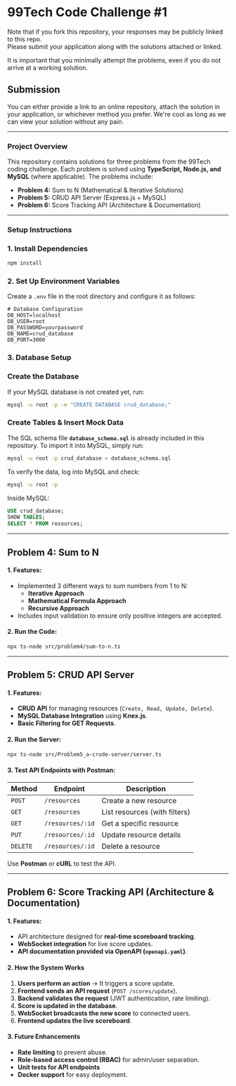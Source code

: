 # 99Tech Code Challenge #1 #

Note that if you fork this repository, your responses may be publicly linked to this repo.  
Please submit your application along with the solutions attached or linked.   

It is important that you minimally attempt the problems, even if you do not arrive at a working solution.

## Submission ##
You can either provide a link to an online repository, attach the solution in your application, or whichever method you prefer.
We're cool as long as we can view your solution without any pain.

---


### Project Overview
This repository contains solutions for three problems from the 99Tech coding challenge. Each problem is solved using **TypeScript, Node.js, and MySQL** (where applicable). The problems include:

- **Problem 4:** Sum to N (Mathematical & Iterative Solutions)
- **Problem 5:** CRUD API Server (Express.js + MySQL)
- **Problem 6:** Score Tracking API (Architecture & Documentation)

---
### Setup Instructions
### 1. **Install Dependencies**
```sh
npm install
```

### 2. **Set Up Environment Variables**
Create a `.env` file in the root directory and configure it as follows:
```env
# Database Configuration
DB_HOST=localhost
DB_USER=root
DB_PASSWORD=yourpassword
DB_NAME=crud_database
DB_PORT=3000
```

### 3. **Database Setup**
### **Create the Database**
If your MySQL database is not created yet, run:
```sh
mysql -u root -p -e "CREATE DATABASE crud_database;"
```

### **Create Tables & Insert Mock Data**
The SQL schema file **`database_schema.sql`** is already included in this repository.
To import it into MySQL, simply run:
```sh
mysql -u root -p crud_database < database_schema.sql
```

To verify the data, log into MySQL and check:
```sh
mysql -u root -p
```

Inside MySQL:
```sql
USE crud_database;
SHOW TABLES;
SELECT * FROM resources;
```
---

## **Problem 4: Sum to N**

#### 1. **Features**:
- Implemented 3 different ways to sum numbers from 1 to N:
  - **Iterative Approach**
  - **Mathematical Formula Approach**
  - **Recursive Approach**
- Includes input validation to ensure only positive integers are accepted.

#### 2. **Run the Code**:
```sh
npx ts-node src/problem4/sum-to-n.ts
```

---

## **Problem 5: CRUD API Server**

#### 1. **Features**:
- **CRUD API** for managing resources (`Create, Read, Update, Delete`).
- **MySQL Database Integration** using **Knex.js**.
- **Basic Filtering for GET Requests**.

#### 2. **Run the Server**:
```sh
npx ts-node src/Problem5_a-crude-server/server.ts
```

#### 3. **Test API Endpoints with Postman**:

| Method   | Endpoint         | Description                    |
| -------- | ---------------- | ------------------------------ |
| `POST`   | `/resources`     | Create a new resource          |
| `GET`    | `/resources`     | List resources (with filters)  |
| `GET`    | `/resources/:id` | Get a specific resource        |
| `PUT`    | `/resources/:id` | Update resource details        |
| `DELETE` | `/resources/:id` | Delete a resource              |

Use **Postman** or **cURL** to test the API.

---

## **Problem 6: Score Tracking API (Architecture & Documentation)**

#### 1. **Features**:
- API architecture designed for **real-time scoreboard tracking**.
- **WebSocket integration** for live score updates.
- **API documentation provided via OpenAPI (`openapi.yaml`)**.

#### 2. **How the System Works**
1. **Users perform an action** → It triggers a score update.
2. **Frontend sends an API request** (`POST /scores/update`).
3. **Backend validates the request** (JWT authentication, rate limiting).
4. **Score is updated in the database**.
5. **WebSocket broadcasts the new score** to connected users.
6. **Frontend updates the live scoreboard**.

#### 3. Future Enhancements
- **Rate limiting** to prevent abuse.
- **Role-based access control (RBAC)** for admin/user separation.
- **Unit tests for API endpoints**
- **Docker support** for easy deployment.
